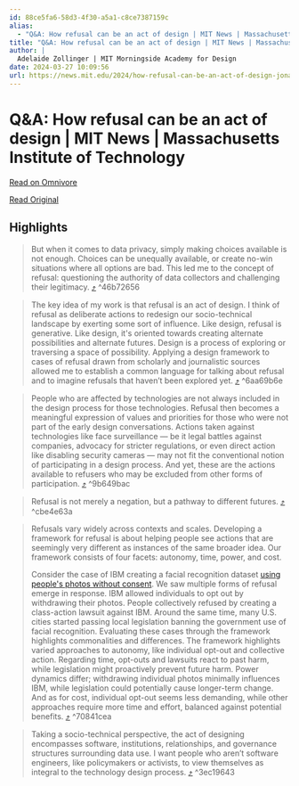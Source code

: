 ```yaml
---
id: 88ce5fa6-58d3-4f30-a5a1-c8ce7387159c
alias:
  - "Q&A: How refusal can be an act of design | MIT News | Massachusetts Institute of Technology"
title: "Q&A: How refusal can be an act of design | MIT News | Massachusetts Institute of Technology"
author: |
  Adelaide Zollinger | MIT Morningside Academy for Design
date: 2024-03-27 10:09:56
url: https://news.mit.edu/2024/how-refusal-can-be-an-act-of-design-jonathan-zong-0325
---
```


# Q&A: How refusal can be an act of design | MIT News | Massachusetts Institute of Technology

[Read on Omnivore](https://omnivore.app/me/q-a-how-refusal-can-be-an-act-of-design-mit-news-massachusetts-i-18e7f63478f)

[Read Original](https://news.mit.edu/2024/how-refusal-can-be-an-act-of-design-jonathan-zong-0325)

## Highlights

> But when it comes to data privacy, simply making choices available is not enough. Choices can be unequally available, or create no-win situations where all options are bad. This led me to the concept of refusal: questioning the authority of data collectors and challenging their legitimacy. [⤴️](https://omnivore.app/me/q-a-how-refusal-can-be-an-act-of-design-mit-news-massachusetts-i-18e7f63478f#46b72656-50c7-4e61-a3fa-96661a09faa1)  ^46b72656

> The key idea of my work is that refusal is an act of design. I think of refusal as deliberate actions to redesign our socio-technical landscape by exerting some sort of influence. Like design, refusal is generative. Like design, it's oriented towards creating alternate possibilities and alternate futures. Design is a process of exploring or traversing a space of possibility. Applying a design framework to cases of refusal drawn from scholarly and journalistic sources allowed me to establish a common language for talking about refusal and to imagine refusals that haven’t been explored yet. [⤴️](https://omnivore.app/me/q-a-how-refusal-can-be-an-act-of-design-mit-news-massachusetts-i-18e7f63478f#6aa69b6e-034d-4f96-86c6-412a567daac8)  ^6aa69b6e

> People who are affected by technologies are not always included in the design process for those technologies. Refusal then becomes a meaningful expression of values and priorities for those who were not part of the early design conversations. Actions taken against technologies like face surveillance — be it legal battles against companies, advocacy for stricter regulations, or even direct action like disabling security cameras — may not fit the conventional notion of participating in a design process. And yet, these are the actions available to refusers who may be excluded from other forms of participation. [⤴️](https://omnivore.app/me/q-a-how-refusal-can-be-an-act-of-design-mit-news-massachusetts-i-18e7f63478f#9b649bac-24ac-4f8d-93d5-ee2e8bf940e9)  ^9b649bac

> Refusal is not merely a negation, but a pathway to different futures. [⤴️](https://omnivore.app/me/q-a-how-refusal-can-be-an-act-of-design-mit-news-massachusetts-i-18e7f63478f#cbe4e63a-8ff5-4f76-905e-e3e8bfb43197)  ^cbe4e63a

> Refusals vary widely across contexts and scales. Developing a framework for refusal is about helping people see actions that are seemingly very different as instances of the same broader idea. Our framework consists of four facets: autonomy, time, power, and cost.
> 
> Consider the case of IBM creating a facial recognition dataset [using people's photos without consent](https://www.bbc.com/news/technology-47555216). We saw multiple forms of refusal emerge in response. IBM allowed individuals to opt out by withdrawing their photos. People collectively refused by creating a class-action lawsuit against IBM. Around the same time, many U.S. cities started passing local legislation banning the government use of facial recognition. Evaluating these cases through the framework highlights commonalities and differences. The framework highlights varied approaches to autonomy, like individual opt-out and collective action. Regarding time, opt-outs and lawsuits react to past harm, while legislation might proactively prevent future harm. Power dynamics differ; withdrawing individual photos minimally influences IBM, while legislation could potentially cause longer-term change. And as for cost, individual opt-out seems less demanding, while other approaches require more time and effort, balanced against potential benefits. [⤴️](https://omnivore.app/me/q-a-how-refusal-can-be-an-act-of-design-mit-news-massachusetts-i-18e7f63478f#70841cea-375c-4e9e-a29c-d68105d81420)  ^70841cea

> Taking a socio-technical perspective, the act of designing encompasses software, institutions, relationships, and governance structures surrounding data use. I want people who aren’t software engineers, like policymakers or activists, to view themselves as integral to the technology design process. [⤴️](https://omnivore.app/me/q-a-how-refusal-can-be-an-act-of-design-mit-news-massachusetts-i-18e7f63478f#3ec19643-0f8a-43e2-b946-95c375bd53c1)  ^3ec19643

